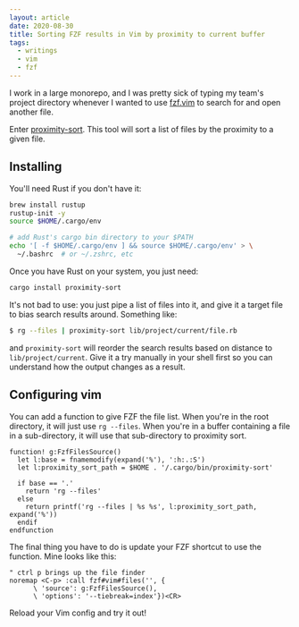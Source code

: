 ```yaml
---
layout: article
date: 2020-08-30
title: Sorting FZF results in Vim by proximity to current buffer
tags:
  - writings
  - vim
  - fzf
---
```


I work in a large monorepo, and I was pretty sick of typing my team's project
directory whenever I wanted to use [fzf.vim](https://github.com/junegunn/fzf.vim) to search for and open another file.

Enter [proximity-sort](https://github.com/jonhoo/proximity-sort). This tool
will sort a list of files by the proximity to a given file.

## Installing

You'll need Rust if you don't have it:

```bash
brew install rustup
rustup-init -y
source $HOME/.cargo/env

# add Rust's cargo bin directory to your $PATH
echo '[ -f $HOME/.cargo/env ] && source $HOME/.cargo/env' > \
  ~/.bashrc  # or ~/.zshrc, etc
```

Once you have Rust on your system, you just need:

```bash
cargo install proximity-sort
```

It's not bad to use: you just pipe a list of files into it, and give it a
target file to bias search results around. Something like:

```bash
$ rg --files | proximity-sort lib/project/current/file.rb
```

and `proximity-sort` will reorder the search results based on distance to
`lib/project/current`. Give it a try manually in your shell first so you can
understand how the output changes as a result.

## Configuring vim

You can add a function to give FZF the file list. When you're in the root
directory, it will just use `rg --files`. When you're in a buffer containing a
file in a sub-directory, it will use that sub-directory to proximity sort.

<div data-prism-file="~/.vimrc">

```vim
function! g:FzfFilesSource()
  let l:base = fnamemodify(expand('%'), ':h:.:S')
  let l:proximity_sort_path = $HOME . '/.cargo/bin/proximity-sort'

  if base == '.'
    return 'rg --files'
  else
    return printf('rg --files | %s %s', l:proximity_sort_path, expand('%'))
  endif
endfunction
```

</div>

The final thing you have to do is update your FZF shortcut to use the function.
Mine looks like this:

<div data-prism-file="~/.vimrc">

```vim
" ctrl p brings up the file finder
noremap <C-p> :call fzf#vim#files('', {
      \ 'source': g:FzfFilesSource(),
      \ 'options': '--tiebreak=index'})<CR>
```

</div>

Reload your Vim config and try it out!
